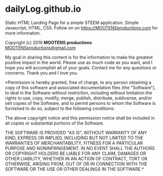 # dailyLog.github.io
Static HTML Landing Page for a simple STEEM application. Simple Javascript, HTML, CSS. Follow on on https://MOOTENSproductions.com for more information.

Copyright (c) 2019 **MOOTENS productions** 
MOOTENSproductions@gmail.com

My goal in sharing this content is for the information to make the greatest positive impact in the world.
Please use as much code as you want, and I hope you will accomplish all of your goals.
Contact me for any questions or concerns. Thank you and I love you.

*Permission is hereby granted, free of charge, to any person obtaining a copy
of this software and associated documentation files (the "Software"), to deal
in the Software without restriction, including without limitation the rights
to use, copy, modify, merge, publish, distribute, sublicense, and/or sell
copies of the Software, and to permit persons to whom the Software is
furnished to do so, subject to the following conditions:

The above copyright notice and this permission notice shall be included in
all copies or substantial portions of the Software.

THE SOFTWARE IS PROVIDED "AS IS", WITHOUT WARRANTY OF ANY KIND, EXPRESS OR
IMPLIED, INCLUDING BUT NOT LIMITED TO THE WARRANTIES OF MERCHANTABILITY,
FITNESS FOR A PARTICULAR PURPOSE AND NONINFRINGEMENT. IN NO EVENT SHALL THE
AUTHORS OR COPYRIGHT HOLDERS BE LIABLE FOR ANY CLAIM, DAMAGES OR OTHER
LIABILITY, WHETHER IN AN ACTION OF CONTRACT, TORT OR OTHERWISE, ARISING FROM,
OUT OF OR IN CONNECTION WITH THE SOFTWARE OR THE USE OR OTHER DEALINGS IN
THE SOFTWARE.*

